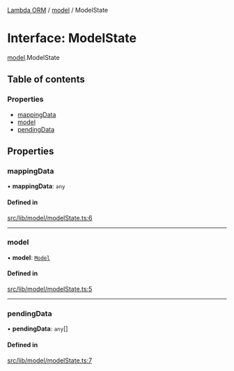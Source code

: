 [Lambda ORM](../README.md) / [model](../modules/model.md) / ModelState

# Interface: ModelState

[model](../modules/model.md).ModelState

## Table of contents

### Properties

- [mappingData](model.ModelState.md#mappingdata)
- [model](model.ModelState.md#model)
- [pendingData](model.ModelState.md#pendingdata)

## Properties

### mappingData

• **mappingData**: `any`

#### Defined in

[src/lib/model/modelState.ts:6](https://github.com/FlavioLionelRita/lambda-orm/blob/36f1fb3/src/lib/model/modelState.ts#L6)

___

### model

• **model**: [`Model`](model.Model.md)

#### Defined in

[src/lib/model/modelState.ts:5](https://github.com/FlavioLionelRita/lambda-orm/blob/36f1fb3/src/lib/model/modelState.ts#L5)

___

### pendingData

• **pendingData**: `any`[]

#### Defined in

[src/lib/model/modelState.ts:7](https://github.com/FlavioLionelRita/lambda-orm/blob/36f1fb3/src/lib/model/modelState.ts#L7)
